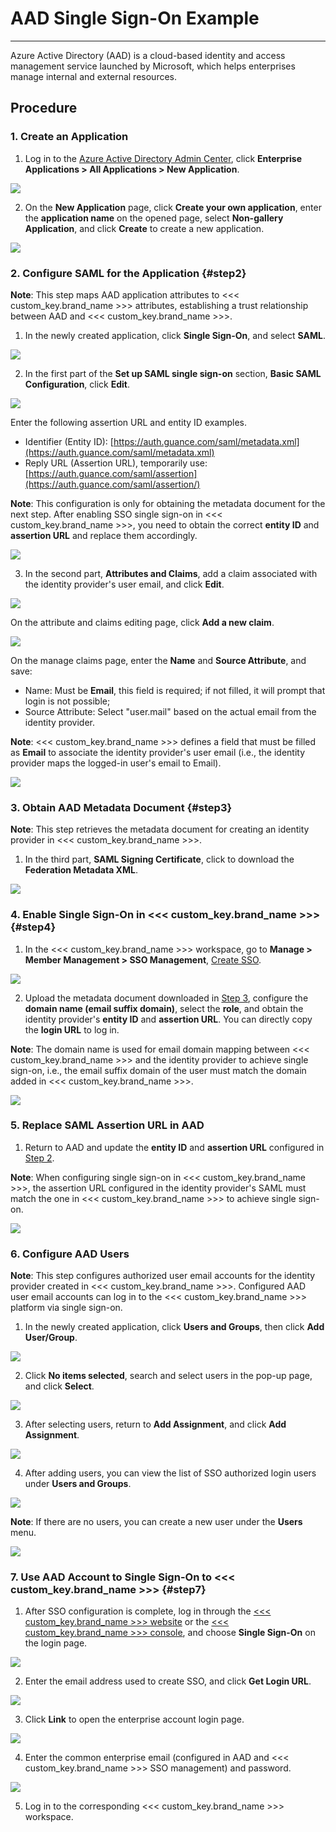# AAD Single Sign-On Example
---

Azure Active Directory (AAD) is a cloud-based identity and access management service launched by Microsoft, which helps enterprises manage internal and external resources.


## Procedure

### 1. Create an Application

1) Log in to the [Azure Active Directory Admin Center](https://aad.portal.azure.com/), click **Enterprise Applications > All Applications > New Application**.

![](../img/02_azure_01.png)

2) On the **New Application** page, click **Create your own application**, enter the **application name** on the opened page, select **Non-gallery Application**, and click **Create** to create a new application.

![](../img/02_azure_02.png)

### 2. Configure SAML for the Application {#step2}

**Note**: This step maps AAD application attributes to <<< custom_key.brand_name >>> attributes, establishing a trust relationship between AAD and <<< custom_key.brand_name >>>.

1) In the newly created application, click **Single Sign-On**, and select **SAML**.

![](../img/02_azure_03.png)

2) In the first part of the **Set up SAML single sign-on** section, **Basic SAML Configuration**, click **Edit**.

![](../img/02_azure_04.png)

Enter the following assertion URL and entity ID examples.

- Identifier (Entity ID): [https://auth.guance.com/saml/metadata.xml](https://auth.guance.com/saml/metadata.xml)
- Reply URL (Assertion URL), temporarily use: [https://auth.guance.com/saml/assertion](https://auth.guance.com/saml/assertion/)

**Note**: This configuration is only for obtaining the metadata document for the next step. After enabling SSO single sign-on in <<< custom_key.brand_name >>>, you need to obtain the correct **entity ID** and **assertion URL** and replace them accordingly.

![](../img/02_azure_05.png)

3) In the second part, **Attributes and Claims**, add a claim associated with the identity provider's user email, and click **Edit**.

![](../img/02_azure_06.png)

On the attribute and claims editing page, click **Add a new claim**.

![](../img/02_azure_07.png)

On the manage claims page, enter the **Name** and **Source Attribute**, and save:

- Name: Must be **Email**, this field is required; if not filled, it will prompt that login is not possible;
- Source Attribute: Select "user.mail" based on the actual email from the identity provider.

**Note**: <<< custom_key.brand_name >>> defines a field that must be filled as **Email** to associate the identity provider's user email (i.e., the identity provider maps the logged-in user's email to Email).

![](../img/02_azure_08.png)

### 3. Obtain AAD Metadata Document {#step3}

**Note**: This step retrieves the metadata document for creating an identity provider in <<< custom_key.brand_name >>>.

1) In the third part, **SAML Signing Certificate**, click to download the **Federation Metadata XML**.

![](../img/02_azure_09.png)


### 4. Enable Single Sign-On in <<< custom_key.brand_name >>> {#step4}

1) In the <<< custom_key.brand_name >>> workspace, go to **Manage > Member Management > SSO Management**, [Create SSO](../../management/sso/index.md).

![](../img/1.sso_enable.png)

2) Upload the metadata document downloaded in [Step 3](#step3), configure the **domain name (email suffix domain)**, select the **role**, and obtain the identity provider's **entity ID** and **assertion URL**. You can directly copy the **login URL** to log in.

**Note**: The domain name is used for email domain mapping between <<< custom_key.brand_name >>> and the identity provider to achieve single sign-on, i.e., the email suffix domain of the user must match the domain added in <<< custom_key.brand_name >>>.

![](../img/1.sso_enable_2.png)


### 5. Replace SAML Assertion URL in AAD

1) Return to AAD and update the **entity ID** and **assertion URL** configured in [Step 2](#step2).

**Note**: When configuring single sign-on in <<< custom_key.brand_name >>>, the assertion URL configured in the identity provider's SAML must match the one in <<< custom_key.brand_name >>> to achieve single sign-on.

![](../img/02_azure_17.png)


### 6. Configure AAD Users

**Note**: This step configures authorized user email accounts for the identity provider created in <<< custom_key.brand_name >>>. Configured AAD user email accounts can log in to the <<< custom_key.brand_name >>> platform via single sign-on.

1) In the newly created application, click **Users and Groups**, then click **Add User/Group**.

![](../img/02_azure_10.png)

2) Click **No items selected**, search and select users in the pop-up page, and click **Select**.

![](../img/02_azure_11.png)

3) After selecting users, return to **Add Assignment**, and click **Add Assignment**.

![](../img/02_azure_12.png)

4) After adding users, you can view the list of SSO authorized login users under **Users and Groups**.

![](../img/02_azure_13.png)

**Note**: If there are no users, you can create a new user under the **Users** menu.

![](../img/02_azure_14.png)


### 7. Use AAD Account to Single Sign-On to <<< custom_key.brand_name >>> {#step7}

1) After SSO configuration is complete, log in through the [<<< custom_key.brand_name >>> website](https://www.dataflux.cn/) or the [<<< custom_key.brand_name >>> console](https://auth.dataflux.cn/loginpsw), and choose **Single Sign-On** on the login page.

![](../img/02_azure_18.png)

2) Enter the email address used to create SSO, and click **Get Login URL**.

![](../img/02_azure_19.png)

3) Click **Link** to open the enterprise account login page.

![](../img/02_azure_20.png)

4) Enter the common enterprise email (configured in AAD and <<< custom_key.brand_name >>> SSO management) and password.

![](../img/02_azure_21.png)

5) Log in to the corresponding <<< custom_key.brand_name >>> workspace.